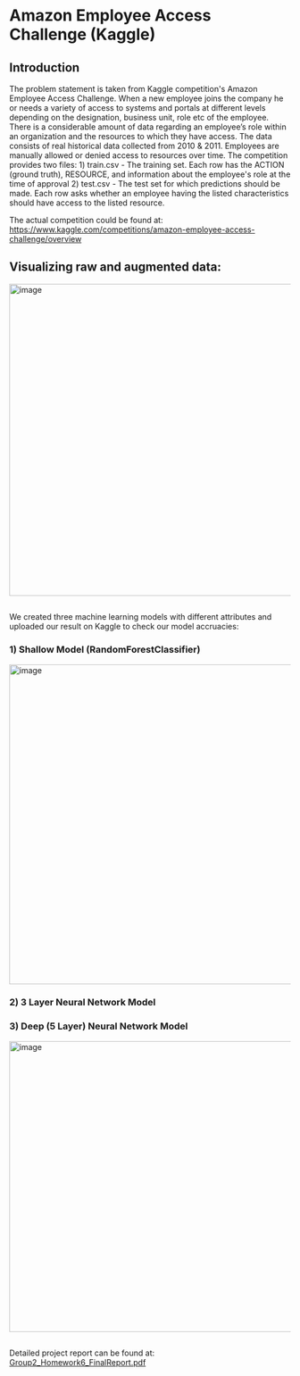 # Amazon Employee Access Challenge (Kaggle)



## Introduction

The problem statement is taken from Kaggle competition's Amazon Employee Access Challenge. When a new employee joins the company he or needs a variety of access to systems and portals at different levels depending on the designation, business unit, role etc of the employee.
There is a considerable amount of data regarding an employee’s role within an organization and the resources to which they have access. The data consists of real historical data collected from 2010 & 2011. Employees are manually allowed or denied access to resources over time.
The competition provides two files:
    1) train.csv - The training set. Each row has the ACTION (ground truth), RESOURCE, and
information about the employee's role at the time of approval
    2) test.csv - The test set for which predictions should be made. Each row asks whether an
employee having the listed characteristics should have access to the listed resource.

The actual competition could be found at: https://www.kaggle.com/competitions/amazon-employee-access-challenge/overview

## Visualizing  raw and augmented data:

<img width="559" alt="image" src="https://user-images.githubusercontent.com/55175448/175791298-eb7c86da-df64-4954-9e12-5322086203f5.png">

##
We created three machine learning models with different attributes and uploaded our result on Kaggle to check our model accruacies:

### 1) Shallow Model (RandomForestClassifier)

<img width="573" alt="image" src="https://user-images.githubusercontent.com/55175448/175791483-7227381c-ded0-4e47-8aae-aa78b7a059ba.png">


### 2) 3 Layer Neural Network Model

### 3) Deep (5 Layer) Neural Network Model

<img width="521" alt="image" src="https://user-images.githubusercontent.com/55175448/175791945-528a4005-1956-4f66-aa76-ab02f32134bb.png">


##

Detailed project report can be found at: [Group2_Homework6_FinalReport.pdf](https://github.com/Atharva4320/Amazon-Employee-Access-Challenge/files/8985622/Group2_Homework6_FinalReport.pdf)
